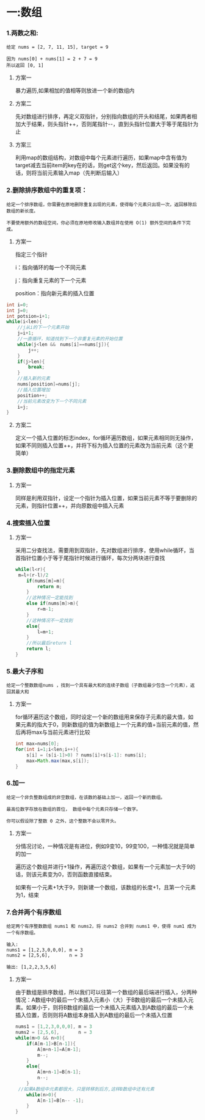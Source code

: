 # 一:数组

### 1.两数之和:

```
给定 nums = [2, 7, 11, 15], target = 9

因为 nums[0] + nums[1] = 2 + 7 = 9
所以返回 [0, 1]
```

1. 方案一

   暴力遍历,如果相加的值相等则放进一个新的数组内

2. 方案二

   先对数组进行排序，再定义双指针，分别指向数组的开头和结尾，如果两者相加大于结果，则头指针++，否则尾指针--，直到头指针位置大于等于尾指针为止

3. 方案三

   利用map的数组结构，对数组中每个元素进行遍历，如果map中含有值为target减去当前item的key在的话，则get这个key，然后返回。如果没有的话，则将当前元素输入map（先判断后输入）

### 2.删除排序数组中的重复项：

```
给定一个排序数组，你需要在原地删除重复出现的元素，使得每个元素只出现一次，返回移除后数组的新长度。

不要使用额外的数组空间，你必须在原地修改输入数组并在使用 O(1) 额外空间的条件下完成。
```

1. 方案一

   指定三个指针

   i：指向循环的每一个不同元素

   j：指向重复元素的下一个元素

   position：指向新元素的插入位置

````java
int i=0;
int j=0;
int potsion=i+1;
while(i<len){
    //j从i的下一个元素开始
	j=i+1;
    //一直循环，知道找到下一个非重复元素的开始位置
    while(j<len &&　nums[i]==nums[j]){
        j++;
    }
    if(j>len){
        break;
    }
    //插入新的元素
    nums[position]=nums[j];
    //插入位置增加
    position++;
    //当前元素改变为下一个不同元素
    i=j;
}

````

2. 方案二

   定义一个插入位置的标志index，for循环遍历数组，如果元素相同则无操作，如果不同则插入位置++，并将下标为插入位置的元素改为当前元素（这个更简单）


### 3.删除数组中的指定元素

1. 方案一

   同样是利用双指针，设定一个指针为插入位置，如果当前元素不等于要删除的元素，则指针位置++，并向原数组中插入元素


### 4.搜索插入位置

1. 方案一

   采用二分查找法，需要用到双指针，先对数组进行排序，使用while循环，当首指针位置小于等于尾指针时候进行循环，每次分两块进行查找

   ````java
   while(l<r){
   	m=l+(r-l)/2
       if(nums[m]=m){
           return m;
       }
       //这种情况一定能找到
       else if(nums[m]>m){
           r=m-1;
       }
       //这种情况不一定找到
       else{
           l=m+1;
       }
       //所以最后return l
       return l;
   }
   ````

### 5.最大子序和

​	````给定一个整数数组nums ，找到一个具有最大和的连续子数组（子数组最少包含一个元素），返回其最大和 ````

1. 方案一

   for循环遍历这个数组，同时设定一个新的数组用来保存子元素的最大值，如果元素的指大于0，则新数组的值为新数组上一个元素的值+当前元素的值，然后再将max与当前元素进行比较

   ````java
   int max=nums[0];
   for(int i=1;i<len;i++){
       s[i] = (s[i-1]>0) ? nums[i]+s[i-1]: nums[i];
       max=Math.max(max,s[i]);
   }
   ````

### 6.加一

````
给定一个非负整数组成的非空数组，在该数的基础上加一，返回一个新的数组。

最高位数字存放在数组的首位， 数组中每个元素只存储一个数字。

你可以假设除了整数 0 之外，这个整数不会以零开头。
````

1. 方案一

   分情况讨论，一种情况是有进位，例如9变10，99变100，一种情况就是简单的加一

   遍历这个数组并进行+1操作，再遍历这个数组，如果有一个元素加一大于9的话，则该元素变为0，否则函数直接结束。

   如果有一个元素+1大于9，则新建一个数组，该数组的长度+1，且第一个元素为1，结束

### 7.合并两个有序数组

```
给定两个有序整数数组 nums1 和 nums2，将 nums2 合并到 nums1 中，使得 num1 成为一个有序数组。

输入:
nums1 = [1,2,3,0,0,0], m = 3
nums2 = [2,5,6],       n = 3

输出: [1,2,2,3,5,6]
```

1. 方案一

   由于数组是排序数组，所以我们可以往第一个数组的最后端进行插入，分两种情况：A数组中的最后一个未插入元素小（大）于B数组的最后一个未插入元素。如果小于，则将B数组的最后一个未插入元素插入到A数组的最后一个未插入位置，否则则将A数组本身插入到A数组的最后一个未插入位置

   ````java
   nums1 = [1,2,3,0,0,0], m = 3
   nums2 = [2,5,6],       n = 3
   while(m>0 && n>0){
       if(A[m-1]>B[n-1]){
           A[m+n-1]=A[m-1];
           m--;
       }
       else{
           A[m+n-1]=B[n-1];
           n--;
       }
    //如果A数组中元素都很大，只是转移到后方,这样B数组中还有元素  
       while(n>0){
           A[n-1]=B[n-- -1];
       }
   }
   ````

   

   

   